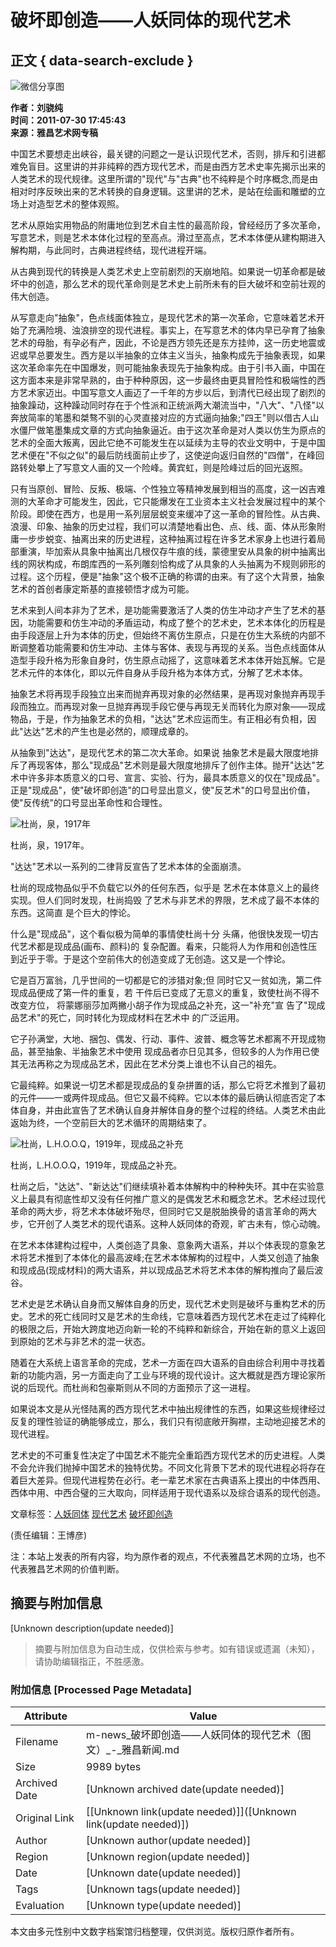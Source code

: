 # 破坏即创造——人妖同体的现代艺术

## 正文 { data-search-exclude }


![微信分享图](https://thumb.artron.net/Img/image?c=0&h=0&src=https%3A%2F%2Fwximg1.artimg.net%2Fnews%2F201107%2F2011073017535657645.jpg&w=600)

**作者：刘骁纯**  
**时间：2011-07-30 17:45:43**  
**来源：雅昌艺术网专稿**

中国艺术要想走出峡谷，最关键的问题之一是认识现代艺术，否则，排斥和引进都难免盲目。这里讲的并非纯粹的西方现代艺术，而是由西方艺术史率先揭示出来的人类艺术的现代规律。这里所谓的"现代"与"古典"也不纯粹是个时序概念,而是由相对时序反映出来的艺术转换的自身逻辑。这里讲的艺术，是站在绘画和雕塑的立场上对造型艺术的整体观照。

艺术从原始实用物品的附庸地位到艺术自主性的最高阶段，曾经经历了多次革命，写意艺术，则是艺术本体化过程的至高点。滑过至高点，艺术本体便从建构期进入解构期，与此同时，古典进程终结，现代进程开端。

从古典到现代的转换是人类艺术史上空前剧烈的天崩地陷。如果说一切革命都是破坏中的创造，那么艺术的现代革命则是艺术史上前所未有的巨大破坏和空前壮观的伟大创造。

从写意走向"抽象"，色点线面体独立，是现代艺术的第一次革命，它意味着艺术开始了充满险境、浊浪排空的现代进程。事实上，在写意艺术的体内早已孕育了抽象艺术的母胎，有孕必有产，因此，不论是西方领先还是东方挂帅，这一历史地震或迟或早总要发生。西方是以半抽象的立体主义当头，抽象构成先于抽象表现，如果这次革命率先在中国爆发，则可能抽象表现先于抽象构成。由于引书入画，中国在这方面本来是非常早熟的，由于种种原因，这一步最终由更具冒险性和极端性的西方艺术家迈出。中国写意文人画迈了一千年的方步以后，到清代已经出现了剧烈的抽象躁动，这种躁动同时存在于个性派和正统派两大潮流当中，"八大"、"八怪"以奔放简率的笔墨和桀骜不驯的心灵直接对应的方式逼向抽象;"四王"则以借古人山水僵尸做笔墨集成文章的方式向抽象逼近。由于这次革命是对人类以仿生为原点的艺术的全面大叛离，因此它绝不可能发生在以延续为主导的农业文明中，于是中国艺术便在"不似之似"的最后防线面前止步了，这使逆向返归自然的"四僧"，在峰回路转处攀上了写意文人画的又一个险峰。黄宾虹，则是险峰过后的回光返照。

只有当原创、冒险、反叛、极端、个性独立等精神发展到相当的高度，这一凶吉难测的大革命才可能发生，因此，它只能爆发在工业资本主义社会发展过程中的某个阶段。即使在西方，也是用一系列层层蜕变来缓冲了这一革命的冒险性。从古典、浪漫、印象、抽象的历史过程，我们可以清楚地看出色、点、线、面、体从形象附庸一步步蜕变、抽离出来的历史进程，这种抽离过程在许多艺术家身上也进行着局部重演，毕加索从具象中抽离出几根仅存牛痕的线，蒙德里安从具象的树中抽离出线的网状构成，布朗库西的一系列雕刻恰构成了从具象的人头抽离为不规则卵形的过程。这个历程，便是"抽象"这个极不正确的称谓的由来。有了这个大背景，抽象艺术的首创者康定斯基的直接顿悟才成为可能。

艺术来到人间本非为了艺术，是功能需要激活了人类的仿生冲动才产生了艺术的基因，功能需要和仿生冲动的矛盾运动，构成了整个的艺术史，艺术本体化的历程是由手段逐层上升为本体的历史，但始终不离仿生原点，只是在仿生大系统的内部不断调整着功能需要和仿生冲动、主体与客体、表现与再现的关系。当色点线面体从造型手段升格为形象自身时，仿生原点动摇了，这意味着艺术本体开始瓦解。它是艺术元件的本体化，即以元件自身从手段升格为本体方式，分解了艺术本体。

抽象艺术将再现手段独立出来而抛弃再现对象的必然结果，是再现对象抛弃再现手段而独立。而再现对象一旦抛弃再现手段它便与再现无关而转化为原对象——现成物品，于是，作为抽象艺术的负相，"达达"艺术应运而生。有正相必有负相，因此"达达"艺术的产生也是必然的，顺理成章的。

从抽象到"达达"，是现代艺术的第二次大革命。如果说 抽象艺术是最大限度地排斥了再现客体，那么"现成品"艺术则是最大限度地排斥了创作主体。抛开"达达"艺术中许多非本质意义的口号、宣言、实验、行为，最具本质意义的仅在"现成品"。正是"现成品"，使"破坏即创造"的口号显出意义，使"反艺术"的口号显出价值，使"反传统"的口号显出革命性和合理性。

![杜尚，泉，1917年](https://thumb.artron.net/Img/image?c=0&h=0&src=https%3A%2F%2Fwximg1.artimg.net%2Fnews%2F201107%2F2011073017535657645.jpg&w=600)

杜尚，泉，1917年。

"达达"艺术以一系列的二律背反宣告了艺术本体的全面崩溃。

杜尚的现成物品似乎不负载它以外的任何东西，似乎是 艺术在本体意义上的最终实现。但人们同时发现，杜尚捣毁 了艺术与非艺术的界限，艺术成了最不本体的东西。这简直 是个巨大的悖论。

什么是"现成品"，这个看似极为简单的事情使杜尚十分 头痛，他很快发现一切古代艺术都是现成品(画布、颜料)的 复杂配置。看来，只能将人为作用和创造性压到近乎于零。于是这个空前伟大的创造变成了无创造。这又是一个悖论。

它是百万富翁，几乎世间的一切都是它的涉猎对象;但 同时它又一贫如洗，第二件现成品便成了第一件的重复，若 干件后已变成了无意义的重复，致使杜尚不得不改变方位， 将蒙娜丽莎加两撇小胡子作为现成品之补充，这一"补充"宣 告了"现成品艺术"的死亡，同时转化为现成材料在艺术中 的广泛运用。

它子孙满堂，大地、捆包、偶发、行动、事件、波普、概念等艺术都离不开现成物品，甚至抽象、半抽象艺术中使用 现成品者亦日见其多，但较多的人为作用已使其无法再称之为现成品艺术，因此在艺术分类上谁也不认自己的祖先。

它最纯粹。如果说一切艺术都是现成品的复杂拼置的话，那么它将艺术推到了最初的元件——一或两件现成品。但它又最不纯粹。它以本体的最后确认彻底否定了本体自身，并由此宣告了艺术确认自身并解体自身的整个过程的终结。人类艺术由此返始为终，一个空前巨大的艺术循环的周期结束了。

![杜尚，L.H.O.O.Q，1919年，现成品之补充](https://thumb.artron.net/Img/image?c=0&h=0&src=https%3A%2F%2Fwximg1.artimg.net%2Fnews%2F201107%2F2011073017541196314.jpg&w=600)

杜尚，L.H.O.O.Q，1919年，现成品之补充。

杜尚之后，"达达"、"新达达"们继续填补着本体解构中的种种失环。其中在实验意义上最具有彻底性却又没有任何推广意义的是偶发艺术和概念艺术。艺术经过现代革命的两大步，将艺术本体破坏殆尽，但同时它又是脱胎换骨的语言革命的两大步，它开创了人类艺术的现代语系。这种人妖同体的奇观，旷古未有，惊心动魄。

在艺术本体建构过程中，人类创造了具象、意象两大语系，并以个体表现的意象艺术将艺术推到了本体化的最高波峰;在艺术本体解构的过程中，人类又创造了抽象和现成品(现成材料)的两大语系，并以现成品艺术将艺术本体的解构推向了最后波谷。

艺术史是艺术确认自身而又解体自身的历史，现代艺术史则是破坏与重构艺术的历史。艺术的死亡线同时又是艺术的生命线，它意味着西方现代艺术在走过了纯粹化的极限之后，开始大跨度地迈向新一轮的不纯粹和新综合，开始在新的意义上返回到原始的艺术与非艺术的混一状态。

随着在大系统上语言革命的完成，艺术一方面在四大语系的自由综合利用中寻找着新的功能内涵，另一方面走向了工业与环境的现代设计。这大概就是西方理论家所说的后现代。而杜尚和包豪斯则从不同的方面预示了这一进程。

如果说本文是从光怪陆离的西方现代艺术中抽出规律性的东西，如果这些规律经过反复的理性验证的确能够成立，那么，我们只有彻底敞开胸襟，主动地迎接艺术的现代进程。

艺术史的不可重复性决定了中国艺术不能完全重蹈西方现代艺术的历史进程。人类不会允许我们抛掉中国艺术的独特优势。不同文化背景下艺术的现代进程必将存在着巨大差异。但现代进程势在必行。老一辈艺术家在古典语系上摸出的中体西用、西体中用、中西合璧的三大取向，同样适用于现代语系以及综合语系的现代创造。

文章标签：[人妖同体](http://artso.artron.net/news/search_newslist.php?keyword=%E4%BA%BA%E5%A6%96%E5%90%8C%E4%BD%93) [现代艺术](http://artso.artron.net/news/search_newslist.php?keyword=%E7%8E%B0%E4%BB%A3%E8%89%BA%E6%9C%AF) [破坏即创造](http://artso.artron.net/news/search_newslist.php?keyword=%E7%A0%B4%E5%9D%8F%E5%8D%B3%E5%88%9B%E9%80%A0)

(责任编辑：王博彦)

注：本站上发表的所有内容，均为原作者的观点，不代表雅昌艺术网的立场，也不代表雅昌艺术网的价值判断。
<!-- tcd_original_link https://m-news.artron.net/20120723/n180977.html -->


## 摘要与附加信息

<!-- tcd_abstract -->
[Unknown description(update needed)]
<!-- tcd_abstract_end -->

> 摘要与附加信息为自动生成，仅供检索与参考。如有错误或遗漏（未知），请协助编辑指正，不胜感激。

### 附加信息 [Processed Page Metadata]

| Attribute       | Value                                  |
|-----------------|----------------------------------------|
| Filename        | m-news_破坏即创造——人妖同体的现代艺术（图文）_-_雅昌新闻.md                             |
| Size            | 9989 bytes                           |
| Archived Date   | [Unknown archived date(update needed)]                             |
| Original Link   | [[Unknown link(update needed)]]([Unknown link(update needed)])                       |
| Author          | [Unknown author(update needed)]                               |
| Region          | [Unknown region(update needed)]                               |
| Date            | [Unknown date(update needed)]                                 |
| Tags            | [Unknown tags(update needed)]                                 |
| Evaluation            | [Unknown type(update needed)]                                 |
<!-- tcd_table_end -->

本文由多元性别中文数字档案馆归档整理，仅供浏览。版权归原作者所有。

